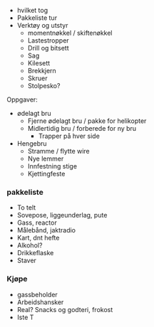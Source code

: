 - hvilket tog
- Pakkeliste tur
- Verktøy og utstyr
	- momentnøkkel / skiftenøkkel
	- Lastestropper
	- Drill og bitsett
	- Sag
	- Kilesett
	- Brekkjern
	- Skruer
	- Stolpesko?

Oppgaver:
- ødelagt bru
	- Fjerne ødelagt bru / pakke for helikopter
	- Midlertidig bru / forberede for ny bru
		- Trapper på hver side
- Hengebru
	- Stramme / flytte wire
	- Nye lemmer
	- Innfestning stige
	- Kjettingfeste


### pakkeliste
- To telt
- Sovepose, liggeunderlag, pute
- Gass, reactor
- Målebånd, jaktradio
- Kart, dnt hefte
- Alkohol?
- Drikkeflaske
- Staver

### Kjøpe
- gassbeholder
- Arbeidshansker
- Real? Snacks og godteri, frokost
- Iste
T